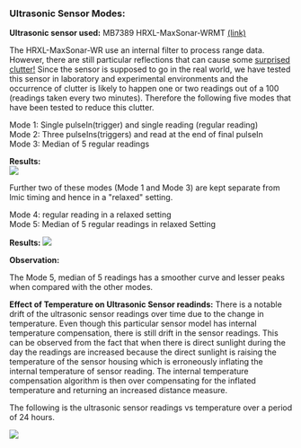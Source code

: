 ### Ultrasonic Sensor Modes:

**Ultrasonic sensor used:** MB7389 HRXL-MaxSonar-WRMT [(link)](https://www.maxbotix.com/Ultrasonic_Sensors/MB7389.htm) 

The HRXL-MaxSonar-WR use an internal filter to process range data. However, there are still particular reflections that can cause some [surprised clutter!](https://www.maxbotix.com/tutorials2/103-cube-corner-reflectors.htm) Since the sensor is supposed to go in the real world, we have tested this sensor in laboratory and experimental environments and the occurrence of clutter is likely to happen one or two readings out of a 100 (readings taken every two minutes). Therefore the following five modes that have been tested to reduce this clutter.

Mode 1: Single pulseIn(trigger) and single reading (regular reading)   
Mode 2: Three pulseIns(triggers) and read at the end of final pulseIn   
Mode 3: Median of 5 regular readings    

**Results:**      
![](https://github.com/floodsense/sensor_experiments/blob/master/img/mode1vs2_mode1vs3.png?raw=true)
<br />

Further two of these modes (Mode 1 and Mode 3) are kept separate from lmic timing and hence in a "relaxed" setting.

Mode 4: regular reading in a relaxed setting    
Mode 5: Median of 5 regular readings in relaxed Setting

**Results:** 
![](https://github.com/floodsense/sensor_experiments/blob/master/img/mode1vs4andmode1vs5.png?raw=true)
<br />

**Observation:**

The Mode 5, median of 5 readings has a smoother curve and lesser peaks when compared with the other modes.     

**Effect of Temperature on Ultrasonic Sensor readinds:**
There is a notable drift of the ultrasonic sensor readings over time due to the change in temperature. Even though this particular sensor model has internal temperature compensation, there is still drift in the sensor readings. This can be observed from the fact that when there is direct sunlight during the day the readings are increased because the direct sunlight is raising the temperature of the sensor housing which is erroneously inflating the internal temperature of sensor reading. The internal temperature compensation algorithm is then over compensating for the inflated temperature and returning an increased distance measure.     

The following is the ultrasonic sensor readings vs temperature over a period of 24 hours.     

![](https://github.com/floodsense/sensor_experiments/blob/master/img/UltrasonicvsTemp_aug22nd_.png)
<br />
